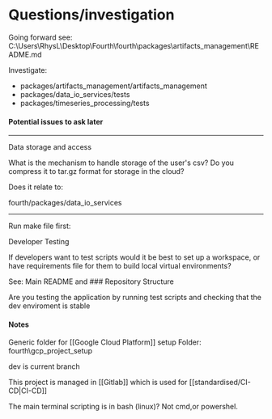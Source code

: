 # Questions/investigation

Going forward see:
C:\Users\RhysL\Desktop\Fourth\fourth\packages\artifacts_management\README.md

Investigate:
- packages/artifacts_management/artifacts_management
- packages/data_io_services/tests
- packages/timeseries_processing/tests
#### Potential issues to ask later
---
Data storage and access

What is the mechanism to handle storage of the user's csv? Do you compress it to tar.gz format for storage in the cloud?

Does it relate to:

fourth/packages/data_io_services

---
Run make file first:

Developer Testing

If developers want to test scripts would it be best to set up a workspace, or have requirements file for them to build local virtual environments? 

See: Main README and ### Repository Structure

Are you testing the application by running test scripts and checking that the dev enviroment is stable

#### Notes

Generic folder for [[Google Cloud Platform]] setup
Folder: fourth\gcp_project_setup 

dev is current branch

This project is managed in [[Gitlab]] which is used for [[standardised/CI-CD|CI-CD]]

The main terminal scripting is in bash (linux)? Not cmd,or powershel.